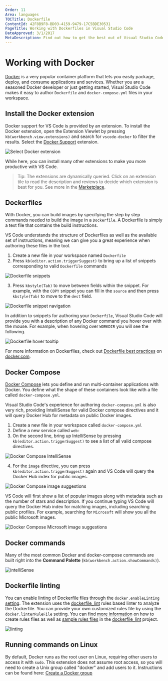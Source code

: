 ```yaml
---
Order: 11
Area: languages
TOCTitle: Dockerfile
ContentId: 42F8B9F8-BD03-4159-9479-17C5BDE30531
PageTitle: Working with Dockerfiles in Visual Studio Code
DateApproved: 3/1/2017
MetaDescription: Find out how to get the best out of Visual Studio Code and Docker.
---
```

# Working with Docker

[Docker](http://www.docker.com) is a very popular container platform that lets you easily package, deploy, and consume applications and services. Whether you are a seasoned Docker developer or just getting started, Visual Studio Code makes it easy to author `Dockerfile` and `docker-compose.yml` files in your workspace.

## Install the Docker extension

Docker support for VS Code is provided by an extension. To install the Docker extension, open the Extension Viewlet by pressing `kb(workbench.view.extensions)` and search for `vscode-docker` to filter the results. Select the [Docker Support](https://marketplace.visualstudio.com/items?itemName=PeterJausovec.vscode-docker) extension.

![Select Docker extension](images/docker/installdockerextension.png)

While here, you can install many other extensions to make you more productive with VS Code. 

<div class="marketplace-extensions-docker"></div>

> Tip: The extensions are dynamically queried. Click on an extension tile to read the description and reviews to decide which extension is best for you. See more in the [Marketplace](https://marketplace.visualstudio.com).

## Dockerfiles

With Docker, you can build images by specifying the step by step commands needed to build the image in a `Dockerfile`. A Dockerfile is simply a text file that contains the build instructions.

VS Code understands the structure of Dockerfiles as well as the available set of instructions, meaning we can give you a great experience when authoring these files in the tool.

1. Create a new file in your workspace named `Dockerfile`
2. Press `kb(editor.action.triggerSuggest)` to bring up a list of snippets corresponding to valid `Dockerfile` commands

 ![Dockerfile snippets](images/docker/dockerfileintellisense.png)

3. Press `kbstyle(Tab)` to move between fields within the snippet. For example, with the `COPY` snippet you can fill in the `source` and then press `kbstyle(Tab)` to move to the `dest` field.

 ![Dockerfile snippet navigation](images/docker/dockerfiletemplate.png)

In addition to snippets for authoring your `Dockerfile`, Visual Studio Code will provide you with a description of any Docker command you hover over with the mouse. For example, when hovering over `WORKDIR` you will see the following.

![Dockerfile hover tooltip](images/docker/dockerfiletooltip.png)

For more information on Dockerfiles, check out [Dockerfile best practices](
https://docs.docker.com/articles/dockerfile_best-practices/) on [docker.com](http://docker.com).

## Docker Compose

[Docker Compose](https://docs.docker.com/compose/) lets you define and run multi-container applications with Docker. You define what the shape of these containers look like with a file called `docker-compose.yml`.

Visual Studio Code's experience for authoring `docker-compose.yml` is also very rich, providing IntelliSense for valid Docker compose directives and it will query Docker Hub for metadata on public Docker images.

1. Create a new file in your workspace called `docker-compose.yml`
2. Define a new service called `web:`
3. On the second line, bring up IntelliSense by pressing `kb(editor.action.triggerSuggest)` to see a list of all valid compose directives.

 ![Docker Compose IntelliSense](images/docker/dockercomposeintellisense.png)

4. For the `image` directive, you can press `kb(editor.action.triggerSuggest)` again and VS Code will query the Docker Hub index for public images.

 ![Docker Compose image suggestions](images/docker/dockercomposeimageintellisense.png)

VS Code will first show a list of popular images along with metadata such as the number of stars and description. If you continue typing VS Code will query the Docker Hub index for matching images, including searching public profiles. For example, searching for `Microsoft` will show you all the public Microsoft images.

 ![Docker Compose Microsoft image suggestions](images/docker/dockercomposesearch.png)

## Docker commands

Many of the most common Docker and docker-compose commands are built right into the **Command Palette** (`kb(workbench.action.showCommands)`).

![intelliSense](images/docker/dockercommands.gif)

## Dockerfile linting

You can enable linting of Dockerfile files through the `docker.enableLinting` [setting](/docs/getstarted/settings.md). The extension uses the [dockerfile_lint](https://github.com/projectatomic/dockerfile_lint) rules based linter to analyze the Dockerfile. You can provide your own customized rules file by using the `docker.linterRuleFile` setting. You can find [more information](https://github.com/projectatomic/dockerfile_lint#extending-and-customizing-rule-files) on how to create rules files as well as [sample rules files](https://github.com/projectatomic/dockerfile_lint/tree/master/sample_rules) in the [dockerfile_lint](https://github.com/projectatomic/dockerfile_lint) project. 

![linting](images/docker/dockerfilelinting.gif)

## Running commands on Linux

By default, Docker runs as the root user on Linux, requiring other users to access it with `sudo`. This extension does not assume root access, so you will need to create a Unix group called "docker" and add users to it. Instructions can be found here: [Create a Docker group](https://docs.docker.com/engine/installation/linux/ubuntulinux/#/create-a-docker-group)

